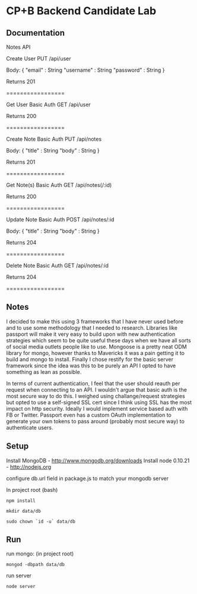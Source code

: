 # CP+B Backend Candidate Lab

## Documentation

Notes API

Create User
PUT /api/user

Body:
{
    "email" : String
    "username" : String
    "password" : String
}

Returns 201

=================

Get User
Basic Auth
GET /api/user

Returns 200

=================

Create Note
Basic Auth
PUT /api/notes

Body:
{
    "title" : String
    "body" : String
}

Returns 201

=================

Get Note(s)
Basic Auth
GET /api/notes(/:id)

Returns 200

=================

Update Note
Basic Auth
POST /api/notes/:id

Body:
{
    "title" : String
    "body" : String
}

Returns 204

=================

Delete Note
Basic Auth
GET /api/notes/:id

Returns 204

=================


## Notes

I decided to make this using 3 frameworks that I have never used before and to use some methodology that I needed to research. Libraries like passport will make it very easy to build upon with new authentication strategies which seem to be quite useful these days when we have all sorts of social media outlets people like to use. Mongoose is a pretty neat ODM library for mongo, however thanks to Mavericks it was a pain getting it to build and mongo to install. Finally I chose restify for the basic server framework since the idea was this to be purely an API I opted to have something as lean as possible.

In terms of current authentication, I feel that the user should reauth per request when connecting to an API. I wouldn't argue that basic auth is the most secure way to do this. I weighed using challange/request strategies but opted to use a self-signed SSL cert since I think using SSL has the most impact on http security. Ideally I would implement service based auth with FB or Twitter. Passport even has a custom OAuth implementation to generate your own tokens to pass around (probably most secure way) to authenticate users.



## Setup

Install MongoDB - http://www.mongodb.org/downloads
Install node 0.10.21 - http://nodejs.org

configure db.url field in package.js to match your mongodb server


In project root (bash) 

    npm install

    mkdir data/db

    sudo chown `id -u` data/db




## Run

run mongo: (in project root)
    
    mongod -dbpath data/db

run server
    
    node server








